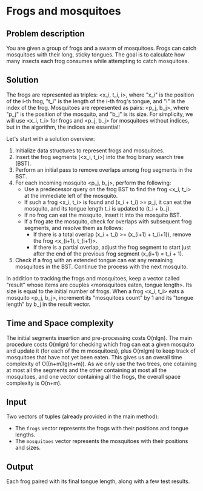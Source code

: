 # Frogs and mosquitoes

## Problem description

You are given a group of frogs and a swarm of mosquitoes. Frogs can catch mosquitoes with their long, sticky tongues. The goal is to calculate how many insects each frog consumes while attempting to catch mosquitoes.

## Solution

The frogs are represented as triples: <x_i, t_i, i>, where "x_i" is the position of the i-th frog, "t_i" is the length of the i-th frog's tongue, and "i" is the index of the frog. Mosquitoes are represented as pairs: <p_j, b_j>, where "p_j" is the position of the mosquito, and "b_j" is its size. For simplicity, we will use <x_i, t_i> for frogs and <p_j, b_j> for mosquitoes without indices, but in the algorithm, the indices are essential!

Let's start with a solution overview:

1. Initialize data structures to represent frogs and mosquitoes.
2. Insert the frog segments (<x_i, t_i>) into the frog binary search tree (BST).
3. Perform an initial pass to remove overlaps among frog segments in the BST.
4. For each incoming mosquito <p_j, b_j>, perform the following:
   - Use a predecessor query on the frog BST to find the frog <x_i, t_i> at the immediate left of the mosquito.
   - If such a frog <x_i, t_i> is found and (x_i + t_i) >= p_j, it can eat the mosquito, and its tongue length t_i is updated to (t_i + b_j).
   - If no frog can eat the mosquito, insert it into the mosquito BST.
   - If a frog ate the mosquito, check for overlaps with subsequent frog segments, and resolve them as follows:
     - If there is a total overlap (x_i + t_i) >= (x_(i+1) + t_(i+1)), remove the frog <x_(i+1), t_(i+1)>.
     - If there is a partial overlap, adjust the frog segment to start just after the end of the previous frog segment (x_(i+1) = t_i + 1).
5. Check if a frog with an extended tongue can eat any remaining mosquitoes in the BST. Continue the process with the next mosquito.

In addition to tracking the frogs and mosquitoes, keep a vector called "result" whose items are couples <monsquitoes eaten, tongue length>. Its size is equal to the initial number of frogs. When a frog <x_i, t_i> eats a mosquito <p_j, b_j>, increment its "mosquitoes count" by 1 and its "tongue length" by b_j in the result vector.

## Time and Space complexity
The initial segments insertion and pre-processing costs O(nlgn).
The main procedure costs O(mlgn) for checking which frog can eat a given mosquito and update it (for each of the m mosquitoes), plus O(mlgm) to keep track of mosquitoes that have not yet been eaten. This gives us an overall time complexity of O((n+m)lg(n+m)).
As we only use the two trees, one cotaining at most all the segments and the other containing at most all the mosquitoes, and one vector containing all the frogs, the overall space complexity is O(n+m).

## Input

Two vectors of tuples (already provided in the main method):

- The `frogs` vector represents the frogs with their positions and tongue lengths.
- The `mosquitoes` vector represents the mosquitoes with their positions and sizes.

## Output

Each frog paired with its final tongue length, along with a few test results.